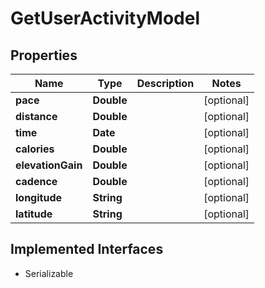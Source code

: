

# GetUserActivityModel


## Properties

Name | Type | Description | Notes
------------ | ------------- | ------------- | -------------
**pace** | **Double** |  |  [optional]
**distance** | **Double** |  |  [optional]
**time** | **Date** |  |  [optional]
**calories** | **Double** |  |  [optional]
**elevationGain** | **Double** |  |  [optional]
**cadence** | **Double** |  |  [optional]
**longitude** | **String** |  |  [optional]
**latitude** | **String** |  |  [optional]


## Implemented Interfaces

* Serializable


